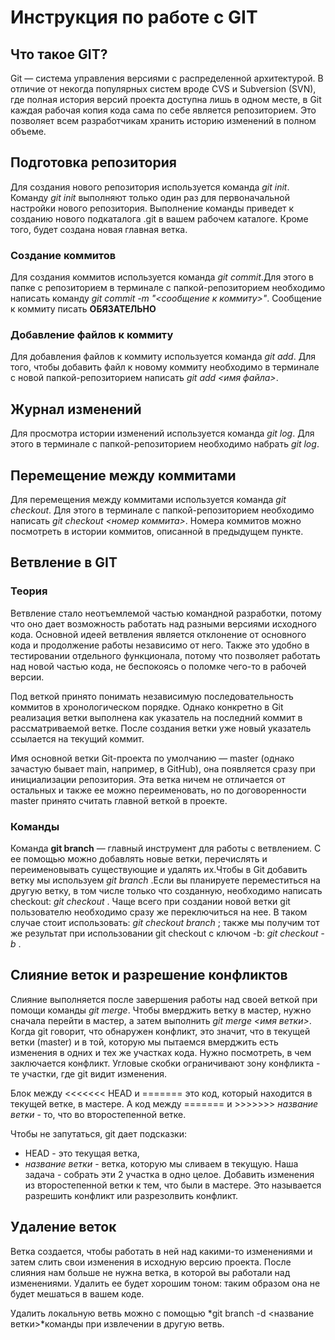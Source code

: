 # Инструкция по работе с GIT

## Что такое GIT?

Git — система управления версиями с распределенной архитектурой. В отличие от некогда популярных систем вроде CVS и Subversion (SVN), где полная история версий проекта доступна лишь в одном месте, в Git каждая рабочая копия кода сама по себе является репозиторием. Это позволяет всем разработчикам хранить историю изменений в полном объеме.

## Подготовка репозитория

Для создания нового репозитория используется команда *git init*. Команду *git init* выполняют только один раз для первоначальной настройки нового репозитория. Выполнение команды приведет к созданию нового подкаталога .git в вашем рабочем каталоге. Кроме того, будет создана новая главная ветка.

### Создание коммитов

Для создания коммитов используется команда *git commit*.Для этого в папке с репозиторием в терминале с папкой-репозиторием необходимо написать команду *git commit -m "<сообщение к коммиту>"*. Сообщение к коммиту писать **ОБЯЗАТЕЛЬНО**

### Добавление файлов к коммиту

Для добавления файлов к коммиту используется команда *git add*. Для того, чтобы добавить файл к новому коммиту необходимо в терминале с новой папкой-репозиторием написать *git add <имя файла>*.

## Журнал изменений

Для просмотра истории изменений используется команда *git log*. Для этого в терминале с папкой-репозиторием необходимо набрать *git log*.

## Перемещение между коммитами

Для перемещения между коммитами используется команда *git checkout*. Для этого в терминале  с папкой-репозиторием необходимо написать *git checkout <номер коммита>*. Номера коммитов можно посмотреть в истории коммитов, описанной в предыдущем пункте.

## Ветвление в GIT

### Теория

Ветвление стало неотъемлемой частью командной разработки, потому что оно дает возможность работать над разными версиями исходного кода. Основной идеей ветвления является отклонение от основного кода и продолжение работы независимо от него. Также это удобно в тестировании отдельного функционала, потому что позволяет работать над новой частью кода, не беспокоясь о поломке чего-то в рабочей версии.

Под веткой принято понимать независимую последовательность коммитов в хронологическом порядке. Однако конкретно в Git реализация ветки выполнена как указатель на последний коммит в рассматриваемой ветке. После создания ветки уже новый указатель ссылается на текущий коммит.

Имя основной ветки Git-проекта по умолчанию — master (однако зачастую бывает main, например, в GitHub), она появляется сразу при инициализации репозитория. Эта ветка ничем не отличается от остальных и также ее можно переименовать, но по договоренности master принято считать главной веткой в проекте.

### Команды

Команда **git branch** — главный инструмент для работы с ветвлением. С ее помощью можно добавлять новые ветки, перечислять и переименовывать существующие и удалять их.Чтобы в Git добавить ветку мы используем *git branch <name of new branch>*.Если вы планируете переместиться на другую ветку, в том числе только что созданную, необходимо написать checkout: *git checkout <name of branch>*.
Чаще всего при создании новой ветки git пользователю необходимо сразу же переключиться на нее. В таком случае стоит использовать: *git checkout branch <name of new branch>*; также мы получим тот же результат при использовании git checkout с ключом -b: *git checkout -b <name of branch>*.

## Слияние веток и разрешение конфликтов

Слияние выполняется после завершения работы над своей веткой при помощи команды *git merge*. Чтобы вмерджить ветку в мастер, нужно сначала перейти в мастер, а затем выполнить *git merge <имя ветки>*.
Когда git говорит, что обнаружен конфликт, это значит, что в текущей ветки (master) и в той, которую мы пытаемся вмерджить есть изменения в одних и тех же участках кода. Нужно посмотреть, в чем заключается конфликт.
Угловые скобки ограничивают зону конфликта - те участки, где git видит изменения.

Блок между <<<<<<< HEAD и ======= это код, который находится в текущей ветке, в мастере.
А код между ======= и >>>>>>> *название ветки* - то, что во второстепенной ветке.

Чтобы не запутаться, git дает подсказки:
- HEAD - это текущая ветка,
- *название ветки* - ветка, которую мы сливаем в текущую.
Наша задача - собрать эти 2 участка в одно целое. Добавить изменения из второстепенной ветки к тем, что были в мастере. Это называется разрешить конфликт или разрезолвить конфликт.

## Удаление веток

Ветка создается, чтобы работать в ней над какими-то изменениями и затем слить свои изменения в исходную версию проекта. После слияния нам больше не нужна ветка, в которой вы работали над изменениями. Удалить ее будет хорошим тоном: таким образом она не будет мешаться в вашем коде.

Удалить локальную ветвь можно с помощью *git branch -d <название ветки>*команды при извлечении в другую ветвь.

